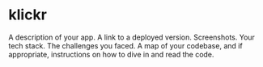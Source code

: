 klickr
======

A description of your app.
A link to a deployed version.
Screenshots.
Your tech stack.
The challenges you faced.
A map of your codebase, and if appropriate, instructions on how to dive in and read the code.
